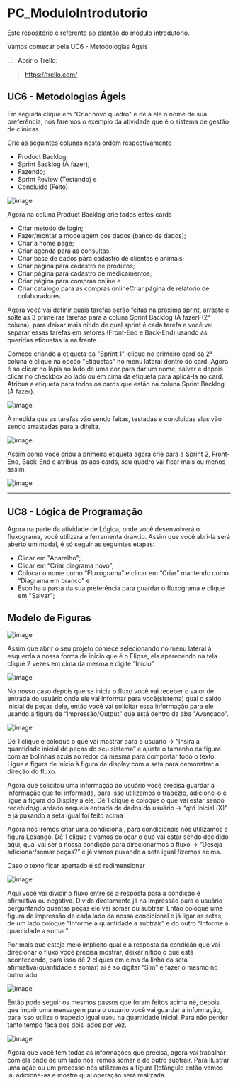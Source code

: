 # PC_ModuloIntrodutorio
 Este repositório é referente ao plantão do módulo introdutório.

 Vamos começar pela UC6 - Metodologias Ágeis
 
- [ ] Abrir o Trello:
> https://trello.com/

## UC6 - Metodologias Ágeis

Em seguida clique em "Criar novo quadro" e dê a ele o nome de sua preferência, nós faremos o exemplo da atividade que é o sistema de gestão de clínicas.

Crie as seguintes colunas nesta ordem respectivamente
- Product Backlog;
- Sprint Backlog (À fazer);
- Fazendo;
- Sprint Review (Testando) e
- Concluído (Feito).

![image](https://github.com/CTM-SENAI-134/PC_ModuloIntrodutorio/assets/144062335/075b40fc-2d29-42b6-a7f3-782b3955a8de)

Agora na coluna Product Backlog crie todos estes cards
- Criar metódo de login;
- Fazer/montar a modelagem dos dados (banco de dados);
- Criar a home page;
- Criar agenda para as consultas;
- Criar base de dados para cadastro de clientes e animais;
- Criar página para cadastro de produtos;
- Criar página para cadastro de medicamentos;
- Criar página para compras online e
- Criar catálogo para as compras onlineCriar página de relatório de colaboradores.

Agora você vai definir quais tarefas serão feitas na próxima sprint, arraste e solte as 3 primeiras tarefas para a coluna Sprint Backlog (À fazer) (2ª coluna), para deixar mais nítido de qual sprint é cada tarefa e você vai separar essas tarefas em setores (Front-End e Back-End) usando as queridas etiquetas lá na frente.

Comece criando a etiqueta da "Sprint 1", clique no primeiro card da 2ª coluna e clique na opção "Etiquetas" no menu lateral dentro do card. Agora é só clicar no lápis ao lado de uma cor para dar um nome, salvar e depois clicar no checkbox ao lado ou em cima da etiqueta para aplicá-la ao card.
Atribua a etiqueta para todos os cards que estão na coluna Sprint Backlog (À fazer).

![image](https://github.com/CTM-SENAI-134/PC_ModuloIntrodutorio/assets/144062335/3a994b36-e2ae-4133-a316-428652a81279)

À medida que as tarefas vão sendo feitas, testadas e concluídas elas vão sendo arrastadas para a direita.

![image](https://github.com/CTM-SENAI-134/PC_ModuloIntrodutorio/assets/144062335/625ff35d-dc68-4911-96f2-762f6f7f6e97)


Assim como você criou a primeira etiqueta agora crie para a Sprint 2, Front-End, Back-End e atribua-as aos cards, seu quadro vai ficar mais ou menos assim:

![image](https://github.com/CTM-SENAI-134/PC_ModuloIntrodutorio/assets/144062335/1f78d8bd-f17e-4864-9c6f-5088c6c5a1b2)


 ---

## UC8 - Lógica de Programação

Agora na parte da atividade de Lógica, onde você desenvolverá o fluxograma, você utilizará a ferramenta draw.io.
Assim que você abri-la será aberto um modal, é só seguir as seguintes etapas:
- Clicar em "Aparelho";
- Clicar em “Criar diagrama novo”;
- Colocar o nome como “Fluxograma” e clicar em “Criar” mantendo como “Diagrama em branco” e
- Escolha a pasta da sua preferência para guardar o fluxograma e clique em "Salvar";

## Modelo de Figuras
![image](https://github.com/CTM-SENAI-134/PC_ModuloIntrodutorio/assets/144062335/5b78d2ca-cd22-41b9-a1ac-f710096cafae)

Assim que abrir o seu projeto comece selecionando no menu lateral à esquerda a nossa forma de início que é o Elipse, ela aparecendo na tela clique 2 vezes em cima da mesma e digite “Início”.

![image](https://github.com/CTM-SENAI-134/PC_ModuloIntrodutorio/assets/144062335/ee7b7568-109a-4bfd-8b1c-b78100b6fb32)

No nosso caso depois que se inicia o fluxo você vai receber o valor de entrada do usuário onde ele vai informar para você(sistema) qual o saldo inicial de peças dele, então você vai solicitar essa informação para ele usando a figura de “Impressão/Output” que está dentro da aba "Avançado".

![image](https://github.com/CTM-SENAI-134/PC_ModuloIntrodutorio/assets/144062335/9db31e3b-8a60-463f-afae-c1ba21f4e029)

Dê 1 clique e coloque o que vai mostrar para o usuário → “Insira a quantidade inicial de peças do seu sistema” e ajuste o tamanho da figura com as bolinhas azuis ao redor da mesma para comportar todo o texto.
Ligue a figura de início à figura de display com a seta para demonstrar a direção do fluxo.

Agora que solicitou uma informação ao usuário você precisa guardar a informação que foi informada, para isso utilizamos o trapézio, adicione-o e ligue a figura do Display à ele.
Dê 1 clique e coloque o que vai estar sendo recebido/guardado naquela entrada de dados do usuário → “qtd Inicial (X)” e já puxando a seta igual foi feito acima

Agora nós iremos criar uma condicional, para condicionais nós utilizamos a figura Losango.
Dê 1 clique e vamos colocar o que vai estar sendo decidido aqui, qual vai ser a nossa condição para direcionarmos o fluxo → “Deseja adicionar/somar peças?” e já vamos puxando a seta igual fizemos acima.

Caso o texto ficar apertado é só redimensionar

![image](https://github.com/CTM-SENAI-134/PC_ModuloIntrodutorio/assets/144062335/90cb9262-1e72-4aa4-be0c-762be4f6a751)

Aqui você vai dividir o fluxo entre se a resposta para a condição é afirmativa ou negativa. Divida diretamente já na Impressão para o usuário perguntando quantas peças ele vai somar ou subtrair.
Então coloque uma figura de impressão de cada lado da nossa condicional e já ligar as setas, de um lado coloque “Informe a quantidade a subtrair” e do outro “Informe a quantidade a somar”.

Por mais que esteja meio implícito qual é a resposta da condição que vai direcionar o fluxo você precisa mostrar, deixar nítido o que está acontecendo, para isso dê 2 cliques em cima da linha da seta afirmativa(quantidade a somar) ai é só digitar “Sim” e fazer o mesmo no outro lado

![image](https://github.com/CTM-SENAI-134/PC_ModuloIntrodutorio/assets/144062335/be4ac7f2-a1f8-48b6-84a9-6dcc50797118)

Então pode seguir os mesmos passos que foram feitos acima né, depois que imprir uma mensagem para o usuário você vai guardar a informação, para isso utilize o trapézio igual usou na quantidade inicial. Para não perder tanto tempo faça dos dois lados por vez.

![image](https://github.com/CTM-SENAI-134/PC_ModuloIntrodutorio/assets/144062335/e05c7515-b1ea-4b55-94ca-40a0df0d21e9)

Agora que você tem todas as informações que precisa, agora vai trabalhar com ela onde de um lado nós iremos somar e do outro subtrair. 
Para ilustrar uma ação ou um processo nós utilizamos a figura Retângulo então vamos lá, adicione-as e mostre qual operação será realizada.
